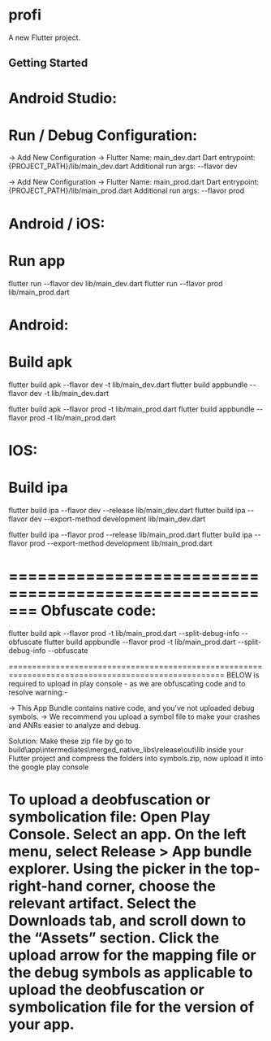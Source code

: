 # profi

A new Flutter project.

## Getting Started

Android Studio:
========================
Run / Debug Configuration:
========================
-> Add New Configuration
-> Flutter
Name: main_dev.dart
Dart entrypoint: {PROJECT_PATH}/lib/main_dev.dart
Additional run args: --flavor dev

-> Add New Configuration
-> Flutter
Name: main_prod.dart
Dart entrypoint: {PROJECT_PATH}/lib/main_prod.dart
Additional run args: --flavor prod

Android / iOS:
===
Run app
===
flutter run --flavor dev lib/main_dev.dart
flutter run --flavor prod lib/main_prod.dart

Android:
===
Build apk
===
flutter build apk --flavor dev -t lib/main_dev.dart
flutter build appbundle --flavor dev -t lib/main_dev.dart

flutter build apk --flavor prod -t lib/main_prod.dart
flutter build appbundle --flavor prod -t lib/main_prod.dart

IOS:
===
Build ipa
===
flutter build ipa --flavor dev --release lib/main_dev.dart 
flutter build ipa --flavor dev --export-method development lib/main_dev.dart

flutter build ipa --flavor prod --release lib/main_prod.dart
flutter build ipa --flavor prod --export-method development lib/main_prod.dart


=======================================================
Obfuscate code:
=======================================================
flutter build apk --flavor prod -t lib/main_prod.dart --split-debug-info --obfuscate
flutter build appbundle --flavor prod -t lib/main_prod.dart --split-debug-info --obfuscate

====================================================================================================
BELOW is required to upload in play console - as we are obfuscating code and to resolve warning:-

-> This App Bundle contains native code, and you've not uploaded debug symbols.
-> We recommend you upload a symbol file to make your crashes and ANRs easier to analyze and debug.

Solution:
Make these zip file by go to build\app\intermediates\merged_native_libs\release\out\lib inside your Flutter project
and compress the folders into symbols.zip, now upload it into the google play console

To upload a deobfuscation or symbolication file:
Open Play Console.
Select an app.
On the left menu, select Release > App bundle explorer.
Using the picker in the top-right-hand corner, choose the relevant artifact.
Select the Downloads tab, and scroll down to the “Assets” section.
Click the upload arrow for the mapping file or the debug symbols as applicable to upload the deobfuscation or symbolication file for the version of your app.
====================================================================================================